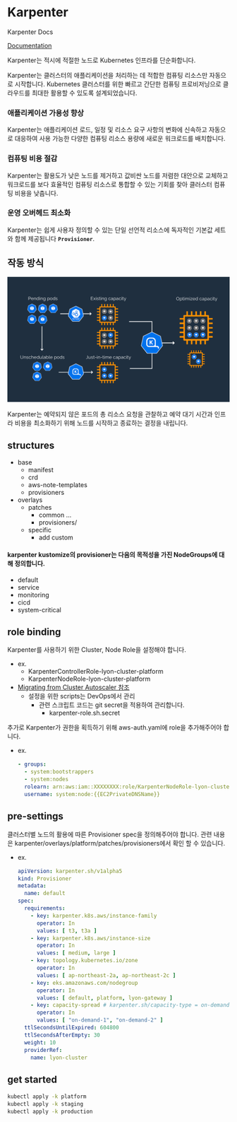 # Karpenter

Karpenter Docs

[Documentation](https://karpenter.sh/docs/)

Karpenter는 적시에 적절한 노드로 Kubernetes 인프라를 단순화합니다.

Karpenter는 클러스터의 애플리케이션을 처리하는 데 적합한 컴퓨팅 리소스만 자동으로 시작합니다. Kubernetes 클러스터를 위한 빠르고 간단한 컴퓨팅 프로비저닝으로 클라우드를 최대한 활용할 수 있도록 설계되었습니다.

### **애플리케이션 가용성 향상**

Karpenter는 애플리케이션 로드, 일정 및 리소스 요구 사항의 변화에 신속하고 자동으로 대응하여 사용 가능한 다양한 컴퓨팅 리소스 용량에 새로운 워크로드를 배치합니다.

### **컴퓨팅 비용 절감**

Karpenter는 활용도가 낮은 노드를 제거하고 값비싼 노드를 저렴한 대안으로 교체하고 워크로드를 보다 효율적인 컴퓨팅 리소스로 통합할 수 있는 기회를 찾아 클러스터 컴퓨팅 비용을 낮춥니다.

### **운영 오버헤드 최소화**

Karpenter는 쉽게 사용자 정의할 수 있는 단일 선언적 리소스에 독자적인 기본값 세트와 함께 제공됩니다 **`Provisioner`**.

## **작동 방식**

![kerpenter how to works](karpenter-how-to-works.png)

Karpenter는 예약되지 않은 포드의 총 리소스 요청을 관찰하고 예약 대기 시간과 인프라 비용을 최소화하기 위해 노드를 시작하고 종료하는 결정을 내립니다.

## **structures**
- base
  - manifest
  - crd
  - aws-note-templates
  - provisioners
- overlays
  - patches
    - common ...
    - provisioners/
  - specific
    - add custom

#### karpenter kustomize의 provisioner는 다음의 목적성을 가진 NodeGroups에 대해 정의합니다.
  - default
  - service
  - monitoring
  - cicd
  - system-critical

## **role binding**
Karpenter를 사용하기 위한 Cluster, Node Role을 설정해야 합니다.
- ex.
    - KarpenterControllerRole-lyon-cluster-platform
    - KarpenterNodeRole-lyon-cluster-platform
- [Migrating from Cluster Autoscaler 참조](https://karpenter.sh/docs/getting-started/migrating-from-cas/)
  - 설정을 위한 scripts는 DevOps에서 관리
    - 관련 스크립트 코드는 git secret을 적용하여 관리합니다.
      - karpenter-role.sh.secret

추가로 Karpenter가 권한을 획득하기 위해 aws-auth.yaml에 role을 추가해주어야 합니다.
- ex.
  ```yaml
  - groups:
    - system:bootstrappers
    - system:nodes
    rolearn: arn:aws:iam::XXXXXXXX:role/KarpenterNodeRole-lyon-cluster-platform
    username: system:node:{{EC2PrivateDNSName}}
  ```

## **pre-settings**
클러스터별 노드의 활용에 따른 Provisioner spec을 정의해주어야 합니다.
관련 내용은 karpenter/overlays/platform/patches/provisioners에서 확인 할 수 있습니다.
- ex. 
  ```yaml
  apiVersion: karpenter.sh/v1alpha5
  kind: Provisioner
  metadata:
    name: default
  spec:
    requirements:
      - key: karpenter.k8s.aws/instance-family
        operator: In
        values: [ t3, t3a ]
      - key: karpenter.k8s.aws/instance-size
        operator: In
        values: [ medium, large ]
      - key: topology.kubernetes.io/zone
        operator: In
        values: [ ap-northeast-2a, ap-northeast-2c ]
      - key: eks.amazonaws.com/nodegroup
        operator: In
        values: [ default, platform, lyon-gateway ]
      - key: capacity-spread # karpenter.sh/capacity-type = on-demand (default)
        operator: In
        values: [ "on-demand-1", "on-demand-2" ]
    ttlSecondsUntilExpired: 604800
    ttlSecondsAfterEmpty: 30
    weight: 10
    providerRef:
      name: lyon-cluster
  ```
## **get started**
```bash
kubectl apply -k platform
kubectl apply -k staging
kubectl apply -k production
```
